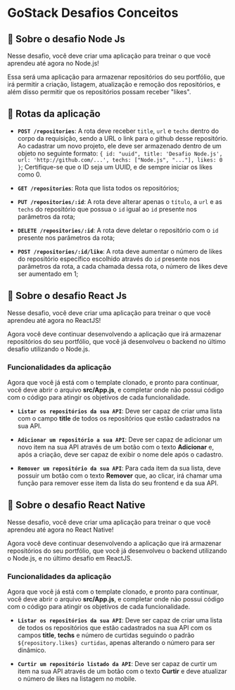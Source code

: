 # GoStack Desafios Conceitos

## 🚀  Sobre o desafio Node Js


Nesse desafio, você deve criar uma aplicação para treinar o que você aprendeu até agora no Node.js!

Essa será uma aplicação para armazenar repositórios do seu portfólio, que irá permitir a criação, listagem, atualização e remoção dos repositórios, e além disso permitir que os repositórios possam receber "likes".

## 📙 Rotas da aplicação



-   **`POST /repositories`**: A rota deve receber  `title`,  `url`  e  `techs`  dentro do corpo da requisição, sendo a URL o link para o github desse repositório. Ao cadastrar um novo projeto, ele deve ser armazenado dentro de um objeto no seguinte formato:  `{ id: "uuid", title: 'Desafio Node.js', url: 'http://github.com/...', techs: ["Node.js", "..."], likes: 0 }`; Certifique-se que o ID seja um UUID, e de sempre iniciar os likes como 0.
    
-   **`GET /repositories`**: Rota que lista todos os repositórios;
    
-   **`PUT /repositories/:id`**: A rota deve alterar apenas o  `título`, a  `url`  e as  `techs`  do repositório que possua o  `id`  igual ao  `id`  presente nos parâmetros da rota;
    
-   **`DELETE /repositories/:id`**: A rota deve deletar o repositório com o  `id`  presente nos parâmetros da rota;
    
-   **`POST /repositories/:id/like`**: A rota deve aumentar o número de likes do repositório específico escolhido através do  `id`  presente nos parâmetros da rota, a cada chamada dessa rota, o número de likes deve ser aumentado em 1;

## 🚀  Sobre o desafio React Js

Nesse desafio, você deve criar uma aplicação para treinar o que você aprendeu até agora no ReactJS!

Agora você deve continuar desenvolvendo a aplicação que irá armazenar repositórios do seu portfólio, que você já desenvolveu o backend no último desafio utilizando o Node.js.

### Funcionalidades da aplicação

Agora que você já está com o template clonado, e pronto para continuar, você deve abrir o arquivo  **src/App.js**, e completar onde não possui código com o código para atingir os objetivos de cada funcionalidade.

-   **`Listar os repositórios da sua API`**: Deve ser capaz de criar uma lista com o campo  **title**  de todos os repositórios que estão cadastrados na sua API.
    
-   **`Adicionar um repositório a sua API`**: Deve ser capaz de adicionar um novo item na sua API através de um botão com o texto  **Adicionar**  e, após a criação, deve ser capaz de exibir o nome dele após o cadastro.
    
-   **`Remover um repositório da sua API`**: Para cada item da sua lista, deve possuir um botão com o texto  **Remover**  que, ao clicar, irá chamar uma função para remover esse item da lista do seu frontend e da sua API.


## 🚀  Sobre o desafio React Native

Nesse desafio, você deve criar uma aplicação para treinar o que você aprendeu até agora no React Native!

Agora você deve continuar desenvolvendo a aplicação que irá armazenar repositórios do seu portfólio, que você já desenvolveu o backend utilizando o Node.js, e no último desafio em ReactJS.

### Funcionalidades da aplicação

Agora que você já está com o template clonado, e pronto para continuar, você deve abrir o arquivo  **src/App.js**, e completar onde não possui código com o código para atingir os objetivos de cada funcionalidade.

-   **`Listar os repositórios da sua API`**: Deve ser capaz de criar uma lista de todos os repositórios que estão cadastrados na sua API com os campos  **title**,  **techs**  e número de curtidas seguindo o padrão  `${repository.likes} curtidas`, apenas alterando o número para ser dinâmico.
    
-   **`Curtir um repositório listado da API`**: Deve ser capaz de curtir um item na sua API através de um botão com o texto  **Curtir**  e deve atualizar o número de likes na listagem no mobile.
